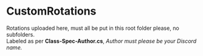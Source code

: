 # CustomRotations
Rotations uploaded here, must all be put in this root folder please, no subfolders.<br>
Labeled as per **Class-Spec-Author.cs**, *Author must please be your Discord name.*